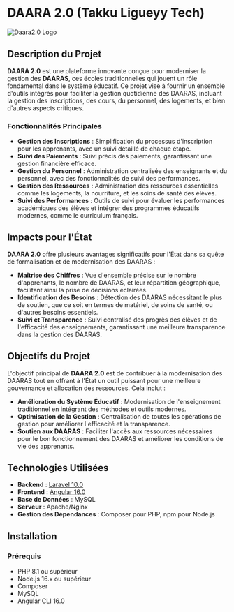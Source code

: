 # DAARA 2.0 (Takku Ligueyy Tech)

![Daara2.0 Logo](https://i.ibb.co/rcjjB7Z/Logo-Daara2-0.png) <!-- Remplacez 'path_to_logo.png' par le chemin réel du logo de Daara2.0 -->

## Description du Projet

**DAARA 2.0** est une plateforme innovante conçue pour moderniser la gestion des **DAARAS**, ces écoles traditionnelles qui jouent un rôle fondamental dans le système éducatif. Ce projet vise à fournir un ensemble d'outils intégrés pour faciliter la gestion quotidienne des DAARAS, incluant la gestion des inscriptions, des cours, du personnel, des logements, et bien d'autres aspects critiques.

### Fonctionnalités Principales

- **Gestion des Inscriptions** : Simplification du processus d'inscription pour les apprenants, avec un suivi détaillé de chaque étape.
- **Suivi des Paiements** : Suivi précis des paiements, garantissant une gestion financière efficace.
- **Gestion du Personnel** : Administration centralisée des enseignants et du personnel, avec des fonctionnalités de suivi des performances.
- **Gestion des Ressources** : Administration des ressources essentielles comme les logements, la nourriture, et les soins de santé des élèves.
- **Suivi des Performances** : Outils de suivi pour évaluer les performances académiques des élèves et intégrer des programmes éducatifs modernes, comme le curriculum français.

## Impacts pour l'État

**DAARA 2.0** offre plusieurs avantages significatifs pour l'État dans sa quête de formalisation et de modernisation des DAARAS :

- **Maîtrise des Chiffres** : Vue d'ensemble précise sur le nombre d'apprenants, le nombre de DAARAS, et leur répartition géographique, facilitant ainsi la prise de décisions éclairées.
- **Identification des Besoins** : Détection des DAARAS nécessitant le plus de soutien, que ce soit en termes de matériel, de soins de santé, ou d'autres besoins essentiels.
- **Suivi et Transparence** : Suivi centralisé des progrès des élèves et de l'efficacité des enseignements, garantissant une meilleure transparence dans la gestion des DAARAS.

## Objectifs du Projet

L'objectif principal de **DAARA 2.0** est de contribuer à la modernisation des DAARAS tout en offrant à l'État un outil puissant pour une meilleure gouvernance et allocation des ressources. Cela inclut :

- **Amélioration du Système Éducatif** : Modernisation de l'enseignement traditionnel en intégrant des méthodes et outils modernes.
- **Optimisation de la Gestion** : Centralisation de toutes les opérations de gestion pour améliorer l'efficacité et la transparence.
- **Soutien aux DAARAS** : Faciliter l'accès aux ressources nécessaires pour le bon fonctionnement des DAARAS et améliorer les conditions de vie des apprenants.

## Technologies Utilisées

- **Backend** : [Laravel 10.0](https://laravel.com/)
- **Frontend** : [Angular 16.0](https://angular.io/)
- **Base de Données** : MySQL
- **Serveur** : Apache/Nginx
- **Gestion des Dépendances** : Composer pour PHP, npm pour Node.js

## Installation

### Prérequis

- PHP 8.1 ou supérieur
- Node.js 16.x ou supérieur
- Composer
- MySQL
- Angular CLI 16.0

